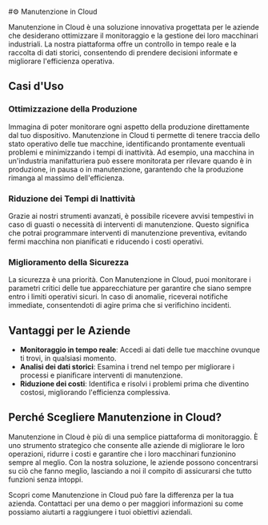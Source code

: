 
#⚙️ Manutenzione in Cloud

Manutenzione in Cloud è una soluzione innovativa progettata per le aziende che desiderano ottimizzare il monitoraggio e la gestione dei loro macchinari industriali. La nostra piattaforma offre un controllo in tempo reale e la raccolta di dati storici, consentendo di prendere decisioni informate e migliorare l'efficienza operativa.

## Casi d'Uso

### Ottimizzazione della Produzione

Immagina di poter monitorare ogni aspetto della produzione direttamente dal tuo dispositivo. Manutenzione in Cloud ti permette di tenere traccia dello stato operativo delle tue macchine, identificando prontamente eventuali problemi e minimizzando i tempi di inattività. Ad esempio, una macchina in un'industria manifatturiera può essere monitorata per rilevare quando è in produzione, in pausa o in manutenzione, garantendo che la produzione rimanga al massimo dell'efficienza.

### Riduzione dei Tempi di Inattività

Grazie ai nostri strumenti avanzati, è possibile ricevere avvisi tempestivi in caso di guasti o necessità di interventi di manutenzione. Questo significa che potrai programmare interventi di manutenzione preventiva, evitando fermi macchina non pianificati e riducendo i costi operativi.

### Miglioramento della Sicurezza

La sicurezza è una priorità. Con Manutenzione in Cloud, puoi monitorare i parametri critici delle tue apparecchiature per garantire che siano sempre entro i limiti operativi sicuri. In caso di anomalie, riceverai notifiche immediate, consentendoti di agire prima che si verifichino incidenti.

## Vantaggi per le Aziende

- **Monitoraggio in tempo reale**: Accedi ai dati delle tue macchine ovunque ti trovi, in qualsiasi momento.
- **Analisi dei dati storici**: Esamina i trend nel tempo per migliorare i processi e pianificare interventi di manutenzione.
- **Riduzione dei costi**: Identifica e risolvi i problemi prima che diventino costosi, migliorando l'efficienza complessiva.

## Perché Scegliere Manutenzione in Cloud?

Manutenzione in Cloud è più di una semplice piattaforma di monitoraggio. È uno strumento strategico che consente alle aziende di migliorare le loro operazioni, ridurre i costi e garantire che i loro macchinari funzionino sempre al meglio. Con la nostra soluzione, le aziende possono concentrarsi su ciò che fanno meglio, lasciando a noi il compito di assicurarsi che tutto funzioni senza intoppi.

Scopri come Manutenzione in Cloud può fare la differenza per la tua azienda. Contattaci per una demo o per maggiori informazioni su come possiamo aiutarti a raggiungere i tuoi obiettivi aziendali.

